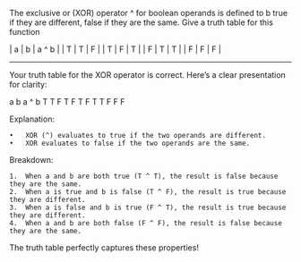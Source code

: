 The exclusive or (XOR) operator ^ for boolean operands is defined to b true if they are different,
false if they are the same. Give a truth table for this function

| a | b | a ^ b |
| T | T | F     |
| T | F | T     |
| F | T | T     |
| F | F | F     |

----

Your truth table for the XOR operator is correct. Here’s a clear presentation for clarity:

a	b	a ^ b
T	T	F
T	F	T
F	T	T
F	F	F

Explanation:

	•	XOR (^) evaluates to true if the two operands are different.
	•	XOR evaluates to false if the two operands are the same.

Breakdown:

	1.	When a and b are both true (T ^ T), the result is false because they are the same.
	2.	When a is true and b is false (T ^ F), the result is true because they are different.
	3.	When a is false and b is true (F ^ T), the result is true because they are different.
	4.	When a and b are both false (F ^ F), the result is false because they are the same.

The truth table perfectly captures these properties!
